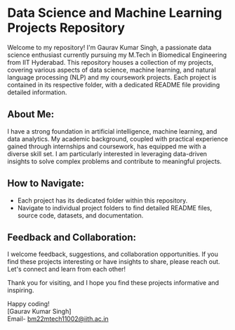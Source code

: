 # Data Science and Machine Learning Projects Repository

Welcome to my repository! I'm Gaurav Kumar Singh, a passionate data science enthusiast currently pursuing my M.Tech in Biomedical Engineering from IIT Hyderabad. This repository houses a collection of my projects, covering various aspects of data science, machine learning, and natural language processing (NLP) and my coursework projects. Each project is contained in its respective folder, with a dedicated README file providing detailed information.

## About Me:

I have a strong foundation in artificial intelligence, machine learning, and data analytics. My academic background, coupled with practical experience gained through internships and coursework, has equipped me with a diverse skill set. I am particularly interested in leveraging data-driven insights to solve complex problems and contribute to meaningful projects.


## How to Navigate:

- Each project has its dedicated folder within this repository.
- Navigate to individual project folders to find detailed README files, source code, datasets, and documentation.

## Feedback and Collaboration:

I welcome feedback, suggestions, and collaboration opportunities. If you find these projects interesting or have insights to share, please reach out. Let's connect and learn from each other!

Thank you for visiting, and I hope you find these projects informative and inspiring.

Happy coding!  
[Gaurav Kumar Singh] <br />
Email- bm22mtech11002@iith.ac.in
